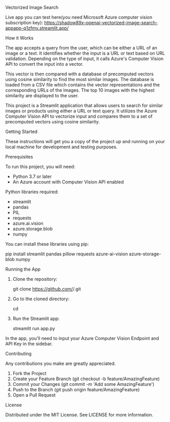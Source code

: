 Vectorized Image Search

Live app you can test here(you need Microsoft Azure computer vision subscription key):
https://shadow89x-openai-vectorized-image-search-appapp-q1zfmy.streamlit.app/

How it Works

The app accepts a query from the user, which can be either a URL of an image or a text. It identifies whether the input is a URL or text based on URL validation. Depending on the type of input, it calls Azure's Computer Vision API to convert the input into a vector.

This vector is then compared with a database of precomputed vectors using cosine similarity to find the most similar images. The database is loaded from a CSV file which contains the vector representations and the corresponding URLs of the images. The top 10 images with the highest similarity are displayed to the user.

This project is a Streamlit application that allows users to search for similar images or products using either a URL or text query. It utilizes the Azure Computer Vision API to vectorize input and compares them to a set of precomputed vectors using cosine similarity.

Getting Started

These instructions will get you a copy of the project up and running on your local machine for development and testing purposes.

Prerequisites

To run this project, you will need:

- Python 3.7 or later
- An Azure account with Computer Vision API enabled

Python libraries required:

- streamlit
- pandas
- PIL
- requests
- azure.ai.vision
- azure.storage.blob
- numpy

You can install these libraries using pip:

pip install streamlit pandas pillow requests azure-ai-vision azure-storage-blob numpy

Running the App

1. Clone the repository:
   
   git clone https://github.com/<your-github-username>/<your-repo-name>.git

2. Go to the cloned directory:

   cd <your-repo-name>

3. Run the Streamlit app:

   streamlit run app.py

In the app, you'll need to input your Azure Computer Vision Endpoint and API Key in the sidebar.



Contributing

Any contributions you make are greatly appreciated.

1. Fork the Project
2. Create your Feature Branch (git checkout -b feature/AmazingFeature)
3. Commit your Changes (git commit -m 'Add some AmazingFeature')
4. Push to the Branch (git push origin feature/AmazingFeature)
5. Open a Pull Request

License

Distributed under the MIT License. See LICENSE for more information.
